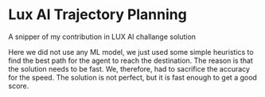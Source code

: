 # Lux AI Trajectory Planning
 A snipper of my contribution in LUX AI challange solution

Here we did not use any ML model, we just used some simple heuristics to find the best path for the agent to reach the destination. The reason is that the solution needs to be fast. We, therefore, had to sacrifice the accuracy for the speed. The solution is not perfect, but it is fast enough to get a good score.